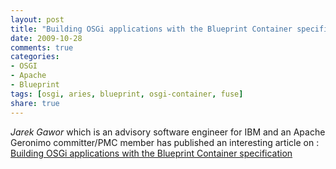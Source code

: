 ```yaml
---
layout: post
title: "Building OSGi applications with the Blueprint Container specification"
date: 2009-10-28
comments: true
categories:
- OSGI
- Apache
- Blueprint
tags: [osgi, aries, blueprint, osgi-container, fuse]
share: true
---
```


*Jarek Gawor* which is an advisory software engineer for IBM and an Apache Geronimo committer/PMC member has published an interesting article on : <a href="http://www.ibm.com/developerworks/opensource/library/os-osgiblueprint/index.html?ca=drs-">Building OSGi applications with the Blueprint Container specification</a>

